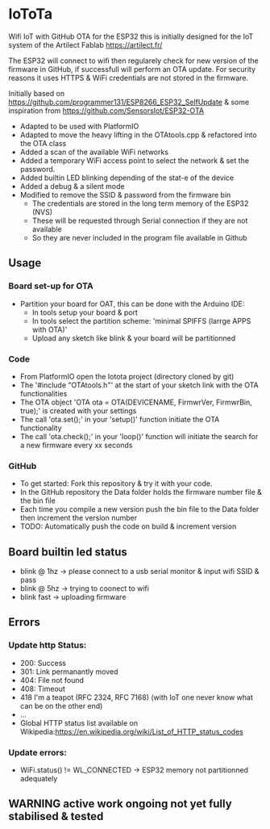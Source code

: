 # IoToTa
Wifi IoT with GitHub OTA for the ESP32 this is initially designed for the IoT system of the Artilect Fablab https://artilect.fr/

The ESP32 will connect to wifi then regularely check for new version of the firmware in GitHub, if successfull will perform an OTA update. 
For security reasons it uses HTTPS & WiFi credentials are not stored in the firmware.

Initially based on https://github.com/programmer131/ESP8266_ESP32_SelfUpdate & some inspiration from https://github.com/SensorsIot/ESP32-OTA
- Adapted to be used with PlatformIO
- Adapted to move the heavy lifting in the OTAtools.cpp  & refactored into the OTA class
- Added a scan of the available WiFi networks
- Added a temporary WiFi access point to select the network & set the password.
- Added builtin LED blinking depending of the stat-e of the device 
- Added a debug & a silent mode
- Modified to remove the SSID & password from the firmware bin 
  - The credentials are stored in the long term memory of the ESP32 (NVS)
  - These will be requested through Serial connection if they are not available 
  - So they are never included in the program file available in Github 

## Usage
### Board set-up for OTA
- Partition your board for OAT, this can be done with the Arduino IDE:
  - In tools setup your board & port
  - In tools select the partition scheme: 'minimal SPIFFS (larrge APPS with OTA)'  
  - Upload any sketch like blink & your board will be partitionned

### Code
- From PlatformIO open the Iotota project (directory cloned by git) 
- The '#include "OTAtools.h"' at the start of your sketch link with the OTA functionalities
- The OTA object 'OTA ota = OTA(DEVICENAME, FirmwrVer, FirmwrBin, true);' is created with your settings
- The call 'ota.set();' in your 'setup()' function initiate the OTA functionality
- The call 'ota.check();' in your 'loop()' function will initiate the search for a new firmware every xx seconds

### GitHub
- To get started: Fork this repository & try it with your code.
- In the GitHub repository the Data folder holds the firmware number file & the bin file
- Each time you compile a new version push the bin file to the Data folder then increment the version number
- TODO: Automatically push the code on build & increment version

## Board builtin led status
- blink @ 1hz -> please connect to a usb serial monitor & input wifi SSID & pass
- blink @ 5hz -> trying to coonect to wifi
- blink fast  -> uploading firmware  

## Errors 
### Update http Status:
- 200: Success
- 301: Link permanantly moved
- 404: File not found
- 408: Timeout
- 418 I'm a teapot (RFC 2324, RFC 7168) (with IoT one never know what can be on the other end)
- ...
- Global HTTP status list available on Wikipedia:https://en.wikipedia.org/wiki/List_of_HTTP_status_codes


### Update errors:
- WiFi.status() != WL_CONNECTED -> ESP32 memory not partitionned adequately

## WARNING active work ongoing not yet fully stabilised & tested
